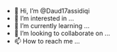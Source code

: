 - 👋 Hi, I’m @Daud17assidiqi
- 👀 I’m interested in ...
- 🌱 I’m currently learning ...
- 💞️ I’m looking to collaborate on ...
- 📫 How to reach me ...

<!---
Daud17assidiqi/Daud17assidiqi is a ✨ special ✨ repository because its `README.md` (this file) appears on your GitHub profile.
You can click the Preview link to take a look at your changes.
--->
